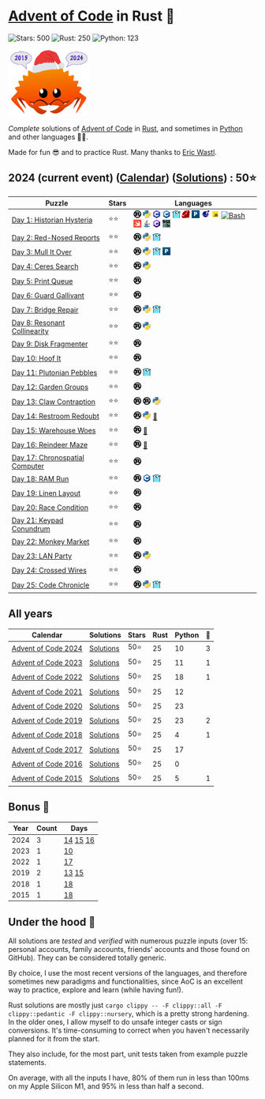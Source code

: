 # [Advent of Code](https://adventofcode.com) in Rust 🦀

![Stars: 500](https://img.shields.io/badge/Stars-500⭐-blue)
![Rust: 250](https://img.shields.io/badge/Rust-250-cyan?logo=Rust)
![Python: 123](https://img.shields.io/badge/Python-123-cyan?logo=Python)

<img src="./scripts/assets/christmas_ferris_2015_2024.png" alt="Christmas Ferris" width="164" />

*Complete* solutions of [Advent of Code](https://adventofcode.com/) in [Rust](https://www.rust-lang.org), and sometimes in [Python](https://www.python.org/) and other languages 🎄✨.

Made for fun 😎 and to practice Rust. Many thanks to [Eric Wastl](https://twitter.com/ericwastl).

## 2024 (current event) ([Calendar](https://adventofcode.com/2024)) ([Solutions](src/year2015/)) : 50⭐

Puzzle                                                                 | Stars | Languages
---------------------------------------------------------------------- | ----- | -----------
[Day 1: Historian Hysteria](https://adventofcode.com/2024/day/1)       | ⭐⭐  | [![Rust](./scripts/assets/rust.png)](src/year2024/day1/day1.rs) [![Python](./scripts/assets/python.png)](src/year2024/day1/day1.py) [![C](./scripts/assets/c.png)](src/year2024/day1/day1.c) [![C++](./scripts/assets/cpp.png)](src/year2024/day1/day1.cpp) [![Go](./scripts/assets/go.png)](src/year2024/day1/day1.go) [![Ruby](./scripts/assets/ruby.png)](src/year2024/day1/day1.rb) [![Perl](./scripts/assets/perl.png)](src/year2024/day1/day1.pl) [![Lua](./scripts/assets/lua.png)](src/year2024/day1/day1.lua) [![JS](./scripts/assets/javascript.png)](src/year2024/day1/day1.js) [![Bash](./scripts/assets/bash.png)](src/year2024/day1/day1.sh) [![Swift](./scripts/assets/swift.png)](src/year2024/day1/day1.swift) [![Java](./scripts/assets/java.png)](src/year2024/day1/day1.java) [![C#](./scripts/assets/csharp.png)](src/year2024/day1/day1.cs) [![SQLite](./scripts/assets/sqlite.png)](src/year2024/day1/day1.sql)
[Day 2: Red-Nosed Reports](https://adventofcode.com/2024/day/2)        | ⭐⭐  | [![Rust](./scripts/assets/rust.png)](src/year2024/day2/day2.rs) [![Python](./scripts/assets/python.png)](src/year2024/day2/day2.py) [![Go](./scripts/assets/go.png)](src/year2024/day2/day2.go)
[Day 3: Mull It Over](https://adventofcode.com/2024/day/3)             | ⭐⭐  | [![Rust](./scripts/assets/rust.png)](src/year2024/day3/day3.rs) [![Python](./scripts/assets/python.png)](src/year2024/day3/day3.py) [![Go](./scripts/assets/go.png)](src/year2024/day3/day3.go) [![Perl](./scripts/assets/perl.png)](src/year2024/day3/day3.pl)
[Day 4: Ceres Search](https://adventofcode.com/2024/day/4)             | ⭐⭐  | [![Rust](./scripts/assets/rust.png)](src/year2024/day4/day4.rs) [![Python](./scripts/assets/python.png)](src/year2024/day4/day4.py)
[Day 5: Print Queue](https://adventofcode.com/2024/day/5)              | ⭐⭐  | [![Rust](./scripts/assets/rust.png)](src/year2024/day5/day5.rs)
[Day 6: Guard Gallivant](https://adventofcode.com/2024/day/6)          | ⭐⭐  | [![Rust](./scripts/assets/rust.png)](src/year2024/day6/day6.rs)
[Day 7: Bridge Repair](https://adventofcode.com/2024/day/7)            | ⭐⭐  | [![Rust](./scripts/assets/rust.png)](src/year2024/day7/day7.rs) [![Python](./scripts/assets/python.png)](src/year2024/day7/day7.py) [![Go](./scripts/assets/go.png)](src/year2024/day7/day7.go)
[Day 8: Resonant Collinearity](https://adventofcode.com/2024/day/8)    | ⭐⭐  | [![Rust](./scripts/assets/rust.png)](src/year2024/day8/day8.rs) [![Python](./scripts/assets/python.png)](src/year2024/day8/day8.py)
[Day 9: Disk Fragmenter](https://adventofcode.com/2024/day/9)          | ⭐⭐  | [![Rust](./scripts/assets/rust.png)](src/year2024/day9/day9.rs)
[Day 10: Hoof It](https://adventofcode.com/2024/day/10)                | ⭐⭐  | [![Rust](./scripts/assets/rust.png)](src/year2024/day10/day10.rs)
[Day 11: Plutonian Pebbles](https://adventofcode.com/2024/day/11)      | ⭐⭐  | [![Rust](./scripts/assets/rust.png)](src/year2024/day11/day11.rs) [![Go](./scripts/assets/go.png)](src/year2024/day11/day11.go)
[Day 12: Garden Groups](https://adventofcode.com/2024/day/12)          | ⭐⭐  | [![Rust](./scripts/assets/rust.png)](src/year2024/day12/day12.rs)
[Day 13: Claw Contraption](https://adventofcode.com/2024/day/13)       | ⭐⭐  | [![Rust](./scripts/assets/rust.png)](src/year2024/day13/day13.rs) [![Rust](./scripts/assets/rust.png)](src/year2024/day13_z3/day13_z3.rs) [![Python](./scripts/assets/python.png)](src/year2024/day13_z3/day13.py)
[Day 14: Restroom Redoubt](https://adventofcode.com/2024/day/14)       | ⭐⭐  | [![Rust](./scripts/assets/rust.png)](src/year2024/day14/day14.rs) [![Python](./scripts/assets/python.png)](src/year2024/day14/day14.py) [🎁](src/year2024/day14/README.md)
[Day 15: Warehouse Woes](https://adventofcode.com/2024/day/15)         | ⭐⭐  | [![Rust](./scripts/assets/rust.png)](src/year2024/day15/day15.rs) [🎁](src/year2024/day15/README.md)
[Day 16: Reindeer Maze](https://adventofcode.com/2024/day/16)          | ⭐⭐  | [![Rust](./scripts/assets/rust.png)](src/year2024/day16/day16.rs) [🎁](src/year2024/day16/README.md)
[Day 17: Chronospatial Computer](https://adventofcode.com/2024/day/17) | ⭐⭐  | [![Rust](./scripts/assets/rust.png)](src/year2024/day17/day17.rs)
[Day 18: RAM Run](https://adventofcode.com/2024/day/18)                | ⭐⭐  | [![Rust](./scripts/assets/rust.png)](src/year2024/day18/day18.rs) [![C++](./scripts/assets/cpp.png)](src/year2024/day18/day18.cpp) [![Go](./scripts/assets/go.png)](src/year2024/day18/day18.go)
[Day 19: Linen Layout](https://adventofcode.com/2024/day/19)           | ⭐⭐  | [![Rust](./scripts/assets/rust.png)](src/year2024/day19/day19.rs)
[Day 20: Race Condition](https://adventofcode.com/2024/day/20)         | ⭐⭐  | [![Rust](./scripts/assets/rust.png)](src/year2024/day20/day20.rs)
[Day 21: Keypad Conundrum](https://adventofcode.com/2024/day/21)       | ⭐⭐  | [![Rust](./scripts/assets/rust.png)](src/year2024/day21/day21.rs)
[Day 22: Monkey Market](https://adventofcode.com/2024/day/22)          | ⭐⭐  | [![Rust](./scripts/assets/rust.png)](src/year2024/day22/day22.rs)
[Day 23: LAN Party](https://adventofcode.com/2024/day/23)              | ⭐⭐  | [![Rust](./scripts/assets/rust.png)](src/year2024/day23/day23.rs) [![Python](./scripts/assets/python.png)](src/year2024/day23/day23.py)
[Day 24: Crossed Wires](https://adventofcode.com/2024/day/24)          | ⭐⭐  | [![Rust](./scripts/assets/rust.png)](src/year2024/day24/day24.rs)
[Day 25: Code Chronicle](https://adventofcode.com/2024/day/25)         | ⭐⭐  | [![Rust](./scripts/assets/rust.png)](src/year2024/day25/day25.rs) [![Python](./scripts/assets/python.png)](src/year2024/day25/day25.py) [![Go](./scripts/assets/go.png)](src/year2024/day25/day25.go)

## All years

Calendar | Solutions | Stars | Rust | Python | 🎁
-------- | --------- | ----- | ---- | ------ | --
[Advent of Code 2024](https://adventofcode.com/2024) | [Solutions](src/year2024/README.md) |  50⭐ |  25 |  10 |   3
[Advent of Code 2023](https://adventofcode.com/2023) | [Solutions](src/year2023/README.md) |  50⭐ |  25 |  11 |   1
[Advent of Code 2022](https://adventofcode.com/2022) | [Solutions](src/year2022/README.md) |  50⭐ |  25 |  18 |   1
[Advent of Code 2021](https://adventofcode.com/2021) | [Solutions](src/year2021/README.md) |  50⭐ |  25 |  12 |    
[Advent of Code 2020](https://adventofcode.com/2020) | [Solutions](src/year2020/README.md) |  50⭐ |  25 |  23 |    
[Advent of Code 2019](https://adventofcode.com/2019) | [Solutions](src/year2019/README.md) |  50⭐ |  25 |  23 |   2
[Advent of Code 2018](https://adventofcode.com/2018) | [Solutions](src/year2018/README.md) |  50⭐ |  25 |   4 |   1
[Advent of Code 2017](https://adventofcode.com/2017) | [Solutions](src/year2017/README.md) |  50⭐ |  25 |  17 |    
[Advent of Code 2016](https://adventofcode.com/2016) | [Solutions](src/year2016/README.md) |  50⭐ |  25 |   0 |    
[Advent of Code 2015](https://adventofcode.com/2015) | [Solutions](src/year2015/README.md) |  50⭐ |  25 |   5 |   1

## Bonus 🎁

Year | Count | Days
---- | ----- | --------------------
2024 |     3 | [14](src/year2024/day14/README.md) [15](src/year2024/day15/README.md) [16](src/year2024/day16/README.md)
2023 |     1 | [10](src/year2023/day10/README.md)
2022 |     1 | [17](src/year2022/day17/README.md)
2019 |     2 | [13](src/year2019/day13/README.md) [15](src/year2019/day15/README.md)
2018 |     1 | [18](src/year2018/day18/README.md)
2015 |     1 | [18](src/year2015/day18/README.md)

## Under the hood 🎄

All solutions are *tested* and *verified* with numerous puzzle inputs (over 15: personal accounts, family accounts, friends' accounts and those found on GitHub). They can be considered totally generic.

By choice, I use the most recent versions of the languages, and therefore sometimes new paradigms and functionalities, since AoC is an excellent way to practice, explore and learn (while having fun!).

Rust solutions are mostly just `cargo clippy -- -F clippy::all -F clippy::pedantic -F clippy::nursery`, which is a pretty strong hardening. In the older ones, I allow myself to do unsafe integer casts or sign conversions. It's time-consuming to correct when you haven't necessarily planned for it from the start.

They also include, for the most part, unit tests taken from example puzzle statements.

On average, with all the inputs I have, 80% of them run in less than 100ms on my Apple Silicon M1, and 95% in less than half a second.
